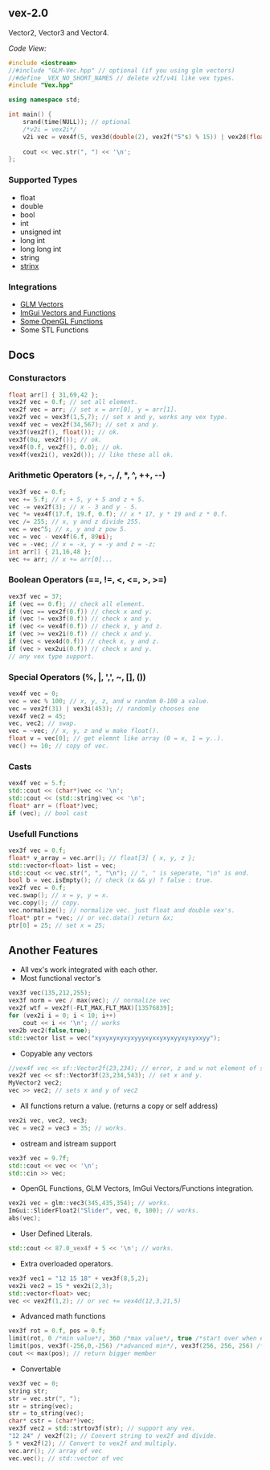## vex-2.0

Vector2, Vector3 and Vector4.

_Code View:_
```cpp
#include <iostream>
//#include "GLM-Vec.hpp" // optional (if you using glm vectors)
//#define _VEX_NO_SHORT_NAMES // delete v2f/v4i like vex types.
#include "Vex.hpp"

using namespace std;

int main() {
    srand(time(NULL)); // optional
    /*v2i = vex2i*/
    v2i vec = vex4f(5, vex3d(double(2), vex2f("5"s) % 15)) | vex2d(float(3), int(8)) * vex3d(0u, vex2f(53)); // works!!
    
    cout << vec.str(", ") << '\n';
};
```

### Supported Types
- float
- double
- bool
- int
- unsigned int
- long int
- long long int
- string
- [strinx](https://github.com/TYSON-Alii/strinx)
### Integrations
- [GLM Vectors](https://github.com/TYSON-Alii/vex-2.0/blob/main/extras/GLM-Vex.hpp)
- [ImGui Vectors and Functions](https://github.com/TYSON-Alii/vex-2.0/blob/main/extras/ImGui-Vex.hpp)
- [Some OpenGL Functions](https://github.com/TYSON-Alii/vex-2.0/blob/main/extras/GL-Vex.hpp)
- Some STL Functions
## Docs
### Consturactors
```cpp
float arr[] { 31,69,42 };
vex2f vec = 0.f; // set all element.
vex2f vec = arr; // set x = arr[0], y = arr[1].
vex2f vec = vex3f(1,5,7); // set x and y, works any vex type.
vex4f vec = vex2f(34,567); // set x and y.
vex3f(vex2f(), float()); // ok.
vex3f(0u, vex2f()); // ok.
vex4f(0.f, vex2f(), 0.0); // ok.
vex4f(vex2i(), vex2d()); // like these all ok.
```
### Arithmetic Operators (+, -, /, *, ^, ++, --)
```cpp
vex3f vec = 0.f;
vec += 5.f; // x + 5, y + 5 and z + 5.
vec -= vex2f(3); // x - 3 and y - 5.
vec *= vex4f(17.f, 19.f, 0.f); // x * 17, y * 19 and z * 0.f.
vec /= 255; // x, y and z divide 255.
vec = vec^5; // x, y and z pow 5.
vec = vec - vex4f(6.f, 89ui);
vec = -vec; // x = -x, y = -y and z = -z;
int arr[] { 21,16,48 };
vec += arr; // x += arr[0]...
```
### Boolean Operators (==, !=, <, <=, >, >=)
```cpp
vex3f vec = 37;
if (vec == 0.f); // check all element.
if (vec == vex2f(0.f)) // check x and y.
if (vec != vex3f(0.f)) // check x and y.
if (vec <= vex4f(0.f)) // check x, y and z.
if (vec >= vex2i(0.f)) // check x and y.
if (vec < vex4d(0.f)) // check x, y and z.
if (vec > vex2ui(0.f)) // check x and y.
// any vex type support.
```
### Special Operators (%, |, ',', ~, [], ())
```cpp
vex4f vec = 0;
vec = vec % 100; // x, y, z, and w random 0-100 a value.
vec = vex2f(31) | vex3i(453); // randomly chooses one
vex4f vec2 = 45;
vec, vec2; // swap.
vec = ~vec; // x, y, z and w make float().
float v = vec[0]; // get elemnt like array (0 = x, 1 = y..).
vec() += 10; // copy of vec.
```
### Casts
```cpp
vex4f vec = 5.f;
std::cout << (char*)vec << '\n';
std::cout << (std::string)vec << '\n';
float* arr = (float*)vec;
if (vec); // bool cast
```
### Usefull Functions
```cpp
vex3f vec = 0.f;
float* v_array = vec.arr(); // float[3] { x, y, z };
std::vector<float> list = vec;
std::cout << vec.str(", ", "\n"); // ", " is seperate, "\n" is end.
bool b = vec.isEmpty(); // check (x && y) ? false : true.
vex2f vec = 0.f;
vec.swap(); // x = y, y = x.
vec.copy(); // copy.
vec.normalize(); // normalize vec. just float and double vex's.
float* ptr = *vec; // or vec.data() return &x;
ptr[0] = 25; // set x = 25;
```
## Another Features
*  All vex's work integrated with each other.
*  Most functional vector's
```cpp
vex3f vec(135,212,255);
vex3f norm = vec / max(vec); // normalize vec
vex2f wtf = vex2f(-FLT_MAX,FLT_MAX)[13576839];
for (vex2i i = 0; i < 10; i++)
    cout << i << '\n'; // works
vex2b vec2(false,true);
std::vector list = vec("xyxyxyxyxyxyyyxyxxyxyxyyxyxyxxyy");
```
*  Copyable any vectors
```cpp
//vex4f vec << sf::Vector2f(23,234); // error, z and w not element of sf::Vector2f.
vex2f vec << sf::Vector3f(23,234,543); // set x and y.
MyVector2 vec2;
vec >> vec2; // sets x and y of vec2
```
* All functions return a value. (returns a copy or self address)
```cpp
vex2i vec, vec2, vec3;
vec = vec2 = vec3 = 35; // works.
```
* ostream and istream support
```cpp
vex3f vec = 9.7f;
std::cout << vec << '\n';
std::cin >> vec;
```
* OpenGL Functions, GLM Vectors, ImGui Vectors/Functions integration.
```cpp
vex2i vec = glm::vec3(345,435,354); // works.
ImGui::SliderFloat2("Slider", vec, 0, 100); // works.
abs(vec);
```
* User Defined Literals.
```cpp
std::cout << 87.0_vex4f + 5 << '\n'; // works.
```
* Extra overloaded operators.
```cpp
vex3f vec1 = "12 15 18" + vex3f(8,5,2);
vex2i vec2 = 15 * vex2i(2,3);
std::vector<float> vec;
vec << vex2f(1,2); // or vec += vex4d(12,3,21,5)
```
* Advanced math functions
```cpp
vex3f rot = 0.f, pos = 0.f;
limit(rot, 0 /*min value*/, 360 /*max value*/, true /*start over when exceeding the limit*/);
limit(pos, vex3f(-256,0,-256) /*advanced min*/, vex3f(256, 256, 256) /*advaced max*/, false);
cout << max(pos); // return bigger member
```
* Convertable
```cpp
vex3f vec = 0;
string str;
str = vec.str(", ");
str = string(vec);
str = to_string(vec);
char* cstr = (char*)vec;
vex3f vec2 = std::strtov3f(str); // support any vex.
"12 24" / vex2f(2); // Convert string to vex2f and divide.
5 * vex2f(2); // Convert to vex2f and multiply.
vec.arr(); // array of vec
vec.vec(); // std::vector of vec
```
